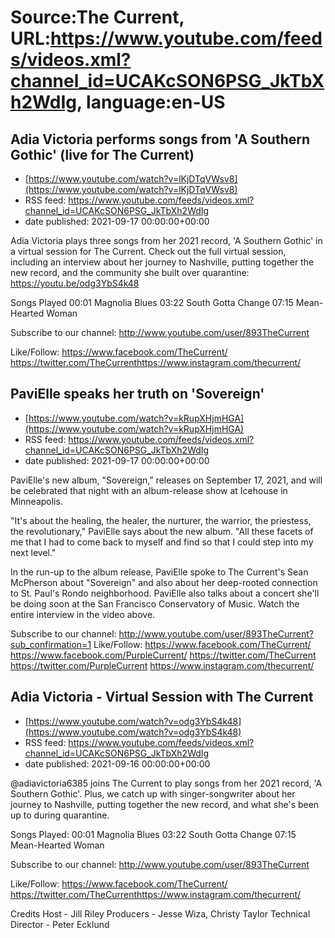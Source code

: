 # Source:The Current, URL:https://www.youtube.com/feeds/videos.xml?channel_id=UCAKcSON6PSG_JkTbXh2WdIg, language:en-US

## Adia Victoria performs songs from 'A Southern Gothic' (live for The Current)
 - [https://www.youtube.com/watch?v=lKjDTqVWsv8](https://www.youtube.com/watch?v=lKjDTqVWsv8)
 - RSS feed: https://www.youtube.com/feeds/videos.xml?channel_id=UCAKcSON6PSG_JkTbXh2WdIg
 - date published: 2021-09-17 00:00:00+00:00

Adia Victoria plays three songs from her 2021 record, 'A Southern Gothic' in a virtual session for The Current. Check out the full virtual session, including an interview about her journey to Nashville, putting together the new record, and the community she built over quarantine: https://youtu.be/odg3YbS4k48

Songs Played
00:01 Magnolia Blues
03:22 South Gotta Change
07:15 Mean-Hearted Woman

Subscribe to our channel:
http://www.youtube.com/user/893TheCurrent

Like/Follow:
https://www.facebook.com/TheCurrent/​​​​
https://twitter.com/TheCurrent​​​​
https://www.instagram.com/thecurrent/

## PaviElle speaks her truth on 'Sovereign'
 - [https://www.youtube.com/watch?v=kRupXHjmHGA](https://www.youtube.com/watch?v=kRupXHjmHGA)
 - RSS feed: https://www.youtube.com/feeds/videos.xml?channel_id=UCAKcSON6PSG_JkTbXh2WdIg
 - date published: 2021-09-17 00:00:00+00:00

PaviElle's new album, "Sovereign," releases on September 17, 2021, and will be celebrated that night with an album-release show at Icehouse in Minneapolis.

"It's about the healing, the healer, the nurturer, the warrior, the priestess, the revolutionary," PaviElle says about the new album. "All these facets of me that I had to come back to myself and find so that I could step into my next level."

In the run-up to the album release, PaviElle spoke to The Current's Sean McPherson about "Sovereign" and also about her deep-rooted connection to St. Paul's Rondo neighborhood. PaviElle also talks about a concert she'll be doing soon at the San Francisco Conservatory of Music. Watch the entire interview in the video above.

Subscribe to our channel:
http://www.youtube.com/user/893TheCurrent?sub_confirmation=1
Like/Follow:
https://www.facebook.com/TheCurrent/
https://www.facebook.com/PurpleCurrent/
https://twitter.com/TheCurrent
https://twitter.com/PurpleCurrent
https://www.instagram.com/thecurrent/

## Adia Victoria - Virtual Session with The Current
 - [https://www.youtube.com/watch?v=odg3YbS4k48](https://www.youtube.com/watch?v=odg3YbS4k48)
 - RSS feed: https://www.youtube.com/feeds/videos.xml?channel_id=UCAKcSON6PSG_JkTbXh2WdIg
 - date published: 2021-09-16 00:00:00+00:00

​@adiavictoria6385 joins The Current to play songs from her 2021 record, 'A Southern Gothic'. Plus, we catch up with singer-songwriter about her journey to Nashville, putting together the new record, and what she's been up to during quarantine. 

Songs Played: 
00:01 Magnolia Blues
03:22 South Gotta Change
07:15 Mean-Hearted Woman

Subscribe to our channel:
http://www.youtube.com/user/893TheCurrent

Like/Follow:
https://www.facebook.com/TheCurrent/​​​​
https://twitter.com/TheCurrent​​​​
https://www.instagram.com/thecurrent/

Credits
Host - Jill Riley
Producers - Jesse Wiza, Christy Taylor
Technical Director - Peter Ecklund

